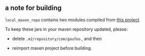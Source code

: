 ## a note for building

`local_maven_repo` contains two modules compiled from [this project](https://github.com/zhongzc/sst).

To keep these jars in your maven repository updated, please:

- delete `.m2/repository/com/gaufoo` , and then 

- reimport maven project before building.

